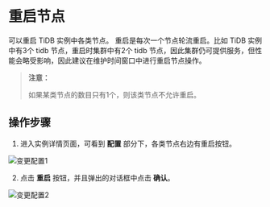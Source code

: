 # 重启节点
可以重启 TiDB 实例中各类节点。 重启是每次一个节点轮流重启。比如 TiDB 实例中有3个 tidb 节点，重启时集群中有2个 tidb 节点，因此集群仍可提供服务，但性能会略受影响，因此建议在维护时间窗口中进行重启节点操作。

> **注意：**
>
> 如果某类节点的数目只有1个，则该类节点不允许重启。

## 操作步骤
1. 进入实例详情页面，可看到 **配置** 部分下，各类节点右边有重启按钮。 

![变更配置1](../../Image/Document/reboot-node-1.png)

2. 点击 **重启** 按钮，并且弹出的对话框中点击 **确认**。

![变更配置2](../../Image/Document/reboot-node-2.png)

